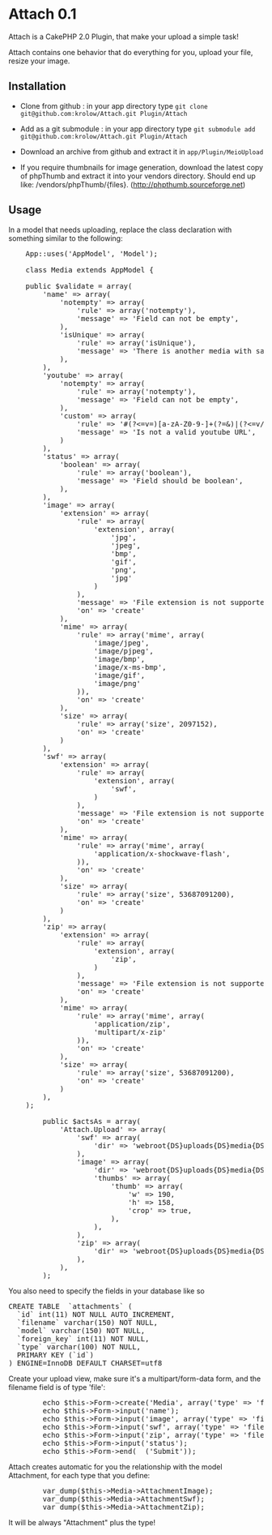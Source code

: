 # Attach 0.1

Attach is a CakePHP 2.0 Plugin, that make your upload a simple task!

Attach contains one behavior that do everything for you, upload your file, resize your image.

## Installation
- Clone from github : in your app directory type `git clone git@github.com:krolow/Attach.git Plugin/Attach`

- Add as a git submodule : in your app directory type `git submodule add git@github.com:krolow/Attach.git Plugin/Attach`
- Download an archive from github and extract it in `app/Plugin/MeioUpload`

* If you require thumbnails for image generation, download the latest copy of phpThumb and extract it into your vendors directory. Should end up like: /vendors/phpThumb/{files}. (http://phpthumb.sourceforge.net)

## Usage
In a model that needs uploading, replace the class declaration with something similar to the following:

<pre>
	App::uses('AppModel', 'Model');

	class Media extends AppModel {

	public $validate = array(
		'name' => array(
			'notempty' => array(
				'rule' => array('notempty'),
				'message' => 'Field can not be empty',
			),
			'isUnique' => array(
				'rule' => array('isUnique'),
				'message' => 'There is another media with same name',
			),
		),
		'youtube' => array(
			'notempty' => array(
				'rule' => array('notempty'),
				'message' => 'Field can not be empty',
			),
			'custom' => array(
				'rule' => '#(?<=v=)[a-zA-Z0-9-]+(?=&)|(?<=v/)[^&\n]+(?=\?)|(?<=v=)[^&\n]+|(?<=youtu.be/)[^&\n]+#',
				'message' => 'Is not a valid youtube URL',
			)
		),
		'status' => array(
			'boolean' => array(
				'rule' => array('boolean'),
				'message' => 'Field should be boolean',
			),
		),
		'image' => array(
			'extension' => array(
				'rule' => array(
					'extension', array(
						'jpg',
						'jpeg',
						'bmp',
						'gif',
						'png',
						'jpg'
					)
				),
				'message' => 'File extension is not supported',
				'on' => 'create'
			),
			'mime' => array(
				'rule' => array('mime', array(
					'image/jpeg',
					'image/pjpeg',
					'image/bmp',
					'image/x-ms-bmp',
					'image/gif',
					'image/png'
				)),
				'on' => 'create'
			),
			'size' => array(
				'rule' => array('size', 2097152),
				'on' => 'create'
			)
		),
		'swf' => array(
			'extension' => array(
				'rule' => array(
					'extension', array(
						'swf',
					)
				),
				'message' => 'File extension is not supported',
				'on' => 'create'
			),
			'mime' => array(
				'rule' => array('mime', array(
					'application/x-shockwave-flash',
				)),
				'on' => 'create'
			),
			'size' => array(
				'rule' => array('size', 53687091200),
				'on' => 'create'
			)
		),
		'zip' => array(
			'extension' => array(
				'rule' => array(
					'extension', array(
						'zip',
					)
				),
				'message' => 'File extension is not supported',
				'on' => 'create'
			),
			'mime' => array(
				'rule' => array('mime', array(
					'application/zip',
					'multipart/x-zip'
				)),
				'on' => 'create'
			),
			'size' => array(
				'rule' => array('size', 53687091200),
				'on' => 'create'
			)
		),
	);

		public $actsAs = array(
			'Attach.Upload' => array(
				'swf' => array(
				    'dir' => 'webroot{DS}uploads{DS}media{DS}swf'
				),
				'image' => array(
				    'dir' => 'webroot{DS}uploads{DS}media{DS}image',
				    'thumbs' => array(
				        'thumb' => array(
				            'w' => 190,
				            'h' => 158,
				            'crop' => true,
				        ),
				    ),
				),
				'zip' => array(
				    'dir' => 'webroot{DS}uploads{DS}media{DS}zip'
				),
			),
		);
</pre>

You also need to specify the fields in your database like so
<pre>
CREATE TABLE  `attachments` (
  `id` int(11) NOT NULL AUTO_INCREMENT,
  `filename` varchar(150) NOT NULL,
  `model` varchar(150) NOT NULL,
  `foreign_key` int(11) NOT NULL,
  `type` varchar(100) NOT NULL,
  PRIMARY KEY (`id`)
) ENGINE=InnoDB DEFAULT CHARSET=utf8
</pre>

Create your upload view, make sure it's a multipart/form-data form, and the filename field is of type 'file':

<pre>
		echo $this->Form->create('Media', array('type' => 'file'));
		echo $this->Form->input('name');
		echo $this->Form->input('image', array('type' => 'file'));
		echo $this->Form->input('swf', array('type' => 'file'));
		echo $this->Form->input('zip', array('type' => 'file'));
		echo $this->Form->input('status');
		echo $this->Form->end(__('Submit'));
</pre>



Attach creates automatic for you the relationship with the model Attachment, for each type that you define:

<pre>
		var_dump($this->Media->AttachmentImage);
		var_dump($this->Media->AttachmentSwf);
		var_dump($this->Media->AttachmentZip);
</pre>

It will be always "Attachment" plus the type!
